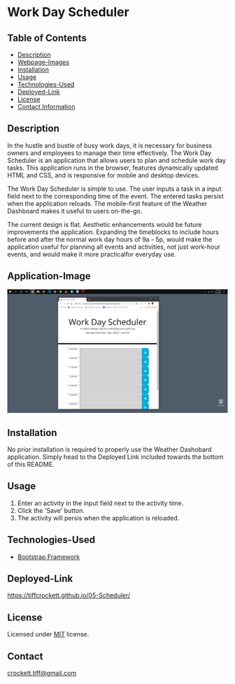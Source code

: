 # Work Day Scheduler

## Table of Contents
* [Description](#description)
* [Webpage-Images](#webpage-images)
* [Installation](#installation)
* [Usage](#usage)
* [Technologies-Used](#technologies-used)
* [Deployed-Link](#deployed-link)
* [License](#license)
* [Contact Information](#contact)


## Description

In the hustle and bustle of busy work days, it is necessary for business owners and employees to manage their time effectively.  The Work Day Scheduler is an application that allows users to plan and schedule work day tasks. This application runs in the browser, features dynamically updated HTML and CSS, and is responsive for mobile and desktop devices.

The Work Day Scheduler is simple to use.  The user inputs a task in a input field next to the corresponding time of the event.  The entered tasks persist when the application reloads. The mobile-first feature of the Weather Dashboard makes it useful to users on-the-go.  

The current design is flat.  Aesthetic enhancements would be future improvements the application.  Expanding the timeblocks to include hours before and after the normal work day hours of 9a - 5p, would make the application useful for planning all events and activities, not just work-hour events, and would make it more practicalfor everyday use.


## Application-Image

![Screenshot of mobile webpage](https://github.com/tiffcrockett/05-Scheduler/blob/main/Assets/images/SchedlrScrnsht.png?)

## Installation

No prior installation is required to properly use the Weather Dashobard application. Simply head to the Deployed Link included towards the bottom of this README.

## Usage

1. Enter an activity in the input field next to the activity time.
2. Click the 'Save' button.
3. The activity will persis when the application is reloaded. 

## Technologies-Used

* [Bootstrap Framework](https://getbootstrap.com/)

## Deployed-Link

https://tiffcrockett.github.io/05-Scheduler/

## License

Licensed under [MIT](https://choosealicense.com/licenses/mit/) license.  

## Contact

crockett.tiff@gmail.com






